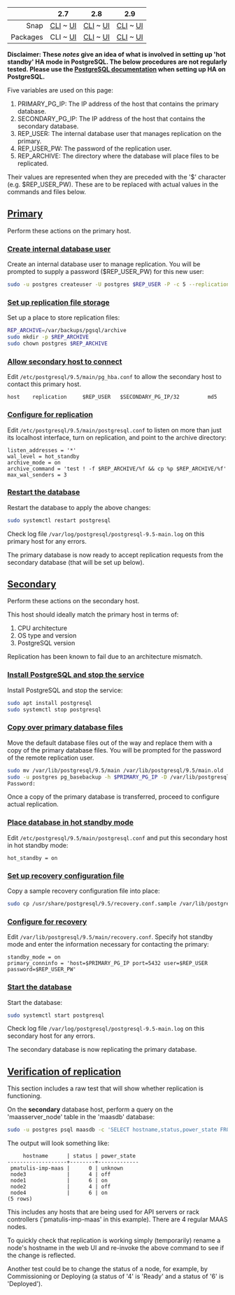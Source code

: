 ||2.7|2.8|2.9|
|-----:|:-----:|:-----:|:-----:|
|Snap|[CLI](/t/postgresql-ha-hot-standby/2994) ~ [UI](/t/postgresql-ha-hot-standby/2995)|[CLI](/t/postgresql-ha-hot-standby/2996) ~ [UI](/t/postgresql-ha-hot-standby/2997)|[CLI](/t/postgresql-ha-hot-standby/2998) ~ [UI](/t/postgresql-ha-hot-standby/2999)|
|Packages|CLI ~ [UI](/t/postgresql-ha-hot-standby/3001)|[CLI](/t/postgresql-ha-hot-standby/3002) ~ [UI](/t/postgresql-ha-hot-standby/3003)|[CLI](/t/postgresql-ha-hot-standby/3004) ~ [UI](/t/postgresql-ha-hot-standby/3005)|

<!-- deb-2-7-ui
||2.7|2.8|2.9|
|-----:|:-----:|:-----:|:-----:|
|Snap|[CLI](/t/postgresql-ha-hot-standby/2994) ~ [UI](/t/postgresql-ha-hot-standby/2995)|[CLI](/t/postgresql-ha-hot-standby/2996) ~ [UI](/t/postgresql-ha-hot-standby/2997)|[CLI](/t/postgresql-ha-hot-standby/2998) ~ [UI](/t/postgresql-ha-hot-standby/2999)|
|Packages|[CLI](/t/postgresql-ha-hot-standby/3000) ~ UI|[CLI](/t/postgresql-ha-hot-standby/3002) ~ [UI](/t/postgresql-ha-hot-standby/3003)|[CLI](/t/postgresql-ha-hot-standby/3004) ~ [UI](/t/postgresql-ha-hot-standby/3005)|
 deb-2-7-ui -->

<!-- deb-2-8-cli
||2.7|2.8|2.9|
|-----:|:-----:|:-----:|:-----:|
|Snap|[CLI](/t/postgresql-ha-hot-standby/2994) ~ [UI](/t/postgresql-ha-hot-standby/2995)|[CLI](/t/postgresql-ha-hot-standby/2996) ~ [UI](/t/postgresql-ha-hot-standby/2997)|[CLI](/t/postgresql-ha-hot-standby/2998) ~ [UI](/t/postgresql-ha-hot-standby/2999)|
|Packages|[CLI](/t/postgresql-ha-hot-standby/3000) ~ [UI](/t/postgresql-ha-hot-standby/3001)|CLI ~ [UI](/t/postgresql-ha-hot-standby/3003)|[CLI](/t/postgresql-ha-hot-standby/3004) ~ [UI](/t/postgresql-ha-hot-standby/3005)|
 deb-2-8-cli -->

<!-- deb-2-8-ui
||2.7|2.8|2.9|
|-----:|:-----:|:-----:|:-----:|
|Snap|[CLI](/t/postgresql-ha-hot-standby/2994) ~ [UI](/t/postgresql-ha-hot-standby/2995)|[CLI](/t/postgresql-ha-hot-standby/2996) ~ [UI](/t/postgresql-ha-hot-standby/2997)|[CLI](/t/postgresql-ha-hot-standby/2998) ~ [UI](/t/postgresql-ha-hot-standby/2999)|
|Packages|[CLI](/t/postgresql-ha-hot-standby/3000) ~ [UI](/t/postgresql-ha-hot-standby/3001)|[CLI](/t/postgresql-ha-hot-standby/3002) ~ UI|[CLI](/t/postgresql-ha-hot-standby/3004) ~ [UI](/t/postgresql-ha-hot-standby/3005)|
 deb-2-8-ui -->

<!-- deb-2-9-cli
||2.7|2.8|2.9|
|-----:|:-----:|:-----:|:-----:|
|Snap|[CLI](/t/postgresql-ha-hot-standby/2994) ~ [UI](/t/postgresql-ha-hot-standby/2995)|[CLI](/t/postgresql-ha-hot-standby/2996) ~ [UI](/t/postgresql-ha-hot-standby/2997)|[CLI](/t/postgresql-ha-hot-standby/2998) ~ [UI](/t/postgresql-ha-hot-standby/2999)|
|Packages|[CLI](/t/postgresql-ha-hot-standby/3000) ~ [UI](/t/postgresql-ha-hot-standby/3001)|[CLI](/t/postgresql-ha-hot-standby/3002) ~ [UI](/t/postgresql-ha-hot-standby/3003)|CLI ~ [UI](/t/postgresql-ha-hot-standby/3005)|
 deb-2-9-cli -->

<!-- deb-2-9-ui
||2.7|2.8|2.9|
|-----:|:-----:|:-----:|:-----:|
|Snap|[CLI](/t/postgresql-ha-hot-standby/2994) ~ [UI](/t/postgresql-ha-hot-standby/2995)|[CLI](/t/postgresql-ha-hot-standby/2996) ~ [UI](/t/postgresql-ha-hot-standby/2997)|[CLI](/t/postgresql-ha-hot-standby/2998) ~ [UI](/t/postgresql-ha-hot-standby/2999)|
|Packages|[CLI](/t/postgresql-ha-hot-standby/3000) ~ [UI](/t/postgresql-ha-hot-standby/3001)|[CLI](/t/postgresql-ha-hot-standby/3002) ~ [UI](/t/postgresql-ha-hot-standby/3003)|[CLI](/t/postgresql-ha-hot-standby/3004) ~ UI|
 deb-2-9-ui -->

<!-- snap-2-7-cli
||2.7|2.8|2.9|
|-----:|:-----:|:-----:|:-----:|
|Snap|CLI ~ [UI](/t/postgresql-ha-hot-standby/2995)|[CLI](/t/postgresql-ha-hot-standby/2996) ~ [UI](/t/postgresql-ha-hot-standby/2997)|[CLI](/t/postgresql-ha-hot-standby/2998) ~ [UI](/t/postgresql-ha-hot-standby/2999)|
|Packages|[CLI](/t/postgresql-ha-hot-standby/3000) ~ [UI](/t/postgresql-ha-hot-standby/3001)|[CLI](/t/postgresql-ha-hot-standby/3002) ~ [UI](/t/postgresql-ha-hot-standby/3003)|[CLI](/t/postgresql-ha-hot-standby/3004) ~ [UI](/t/postgresql-ha-hot-standby/3005)|
 snap-2-7-cli -->

<!-- snap-2-7-ui
||2.7|2.8|2.9|
|-----:|:-----:|:-----:|:-----:|
|Snap|[CLI](/t/postgresql-ha-hot-standby/2994) ~ UI|[CLI](/t/postgresql-ha-hot-standby/2996) ~ [UI](/t/postgresql-ha-hot-standby/2997)|[CLI](/t/postgresql-ha-hot-standby/2998) ~ [UI](/t/postgresql-ha-hot-standby/2999)|
|Packages|[CLI](/t/postgresql-ha-hot-standby/3000) ~ [UI](/t/postgresql-ha-hot-standby/3001)|[CLI](/t/postgresql-ha-hot-standby/3002) ~ [UI](/t/postgresql-ha-hot-standby/3003)|[CLI](/t/postgresql-ha-hot-standby/3004) ~ [UI](/t/postgresql-ha-hot-standby/3005)|
 snap-2-7-ui -->

<!-- snap-2-8-cli
||2.7|2.8|2.9|
|-----:|:-----:|:-----:|:-----:|
|Snap|[CLI](/t/postgresql-ha-hot-standby/2994) ~ [UI](/t/postgresql-ha-hot-standby/2995)|CLI ~ [UI](/t/postgresql-ha-hot-standby/2997)|[CLI](/t/postgresql-ha-hot-standby/2998) ~ [UI](/t/postgresql-ha-hot-standby/2999)|
|Packages|[CLI](/t/postgresql-ha-hot-standby/3000) ~ [UI](/t/postgresql-ha-hot-standby/3001)|[CLI](/t/postgresql-ha-hot-standby/3002) ~ [UI](/t/postgresql-ha-hot-standby/3003)|[CLI](/t/postgresql-ha-hot-standby/3004) ~ [UI](/t/postgresql-ha-hot-standby/3005)|
 snap-2-8-cli -->

<!-- snap-2-8-ui
||2.7|2.8|2.9|
|-----:|:-----:|:-----:|:-----:|
|Snap|[CLI](/t/postgresql-ha-hot-standby/2994) ~ [UI](/t/postgresql-ha-hot-standby/2995)|[CLI](/t/postgresql-ha-hot-standby/2996) ~ UI|[CLI](/t/postgresql-ha-hot-standby/2998) ~ [UI](/t/postgresql-ha-hot-standby/2999)|
|Packages|[CLI](/t/postgresql-ha-hot-standby/3000) ~ [UI](/t/postgresql-ha-hot-standby/3001)|[CLI](/t/postgresql-ha-hot-standby/3002) ~ [UI](/t/postgresql-ha-hot-standby/3003)|[CLI](/t/postgresql-ha-hot-standby/3004) ~ [UI](/t/postgresql-ha-hot-standby/3005)|
 snap-2-8-ui -->

<!-- snap-2-9-cli
||2.7|2.8|2.9|
|-----:|:-----:|:-----:|:-----:|
|Snap|[CLI](/t/postgresql-ha-hot-standby/2994) ~ [UI](/t/postgresql-ha-hot-standby/2995)|[CLI](/t/postgresql-ha-hot-standby/2996) ~ [UI](/t/postgresql-ha-hot-standby/2997)|CLI ~ [UI](/t/postgresql-ha-hot-standby/2999)|
|Packages|[CLI](/t/postgresql-ha-hot-standby/3000) ~ [UI](/t/postgresql-ha-hot-standby/3001)|[CLI](/t/postgresql-ha-hot-standby/3002) ~ [UI](/t/postgresql-ha-hot-standby/3003)|[CLI](/t/postgresql-ha-hot-standby/3004) ~ [UI](/t/postgresql-ha-hot-standby/3005)|
 snap-2-9-cli -->

<!-- snap-2-9-ui
||2.7|2.8|2.9|
|-----:|:-----:|:-----:|:-----:|
|Snap|[CLI](/t/postgresql-ha-hot-standby/2994) ~ [UI](/t/postgresql-ha-hot-standby/2995)|[CLI](/t/postgresql-ha-hot-standby/2996) ~ [UI](/t/postgresql-ha-hot-standby/2997)|[CLI](/t/postgresql-ha-hot-standby/2998) ~ UI|
|Packages|[CLI](/t/postgresql-ha-hot-standby/3000) ~ [UI](/t/postgresql-ha-hot-standby/3001)|[CLI](/t/postgresql-ha-hot-standby/3002) ~ [UI](/t/postgresql-ha-hot-standby/3003)|[CLI](/t/postgresql-ha-hot-standby/3004) ~ [UI](/t/postgresql-ha-hot-standby/3005)|
 snap-2-9-ui -->

**Disclaimer: These *notes* give an idea of what is involved in setting up 'hot standby' HA mode in PostgreSQL. The below procedures are not regularly tested. Please use the [PostgreSQL documentation](https://www.postgresql.org/docs/9.5/static/high-availability.html) when setting up HA on PostgreSQL.**

Five variables are used on this page:

1.   PRIMARY_PG_IP: The IP address of the host that contains the primary database.
2.   SECONDARY_PG_IP: The IP address of the host that contains the secondary database.
3.   REP_USER: The internal database user that manages replication on the primary.
4.   REP_USER_PW: The password of the replication user.
5.   REP_ARCHIVE: The directory where the database will place files to be replicated.

Their values are represented when they are preceded with the '$' character (e.g. $REP_USER_PW). These are to be replaced with actual values in the commands and files below.

<a href="#heading--primary"><h2 id="heading--primary">Primary</h2></a>

Perform these actions on the primary host.

<a href="#heading--create-internal-database-user"><h3 id="heading--create-internal-database-user">Create internal database user</h3></a>

Create an internal database user to manage replication. You will be prompted to supply a password ($REP_USER_PW) for this new user:

``` bash
sudo -u postgres createuser -U postgres $REP_USER -P -c 5 --replication
```

<a href="#heading--set-up-replication-file-storage"><h3 id="heading--set-up-replication-file-storage">Set up replication file storage</h3></a>

Set up a place to store replication files:

``` bash
REP_ARCHIVE=/var/backups/pgsql/archive
sudo mkdir -p $REP_ARCHIVE
sudo chown postgres $REP_ARCHIVE
```

<a href="#heading--allow-secondary-host-to-connect"><h3 id="heading--allow-secondary-host-to-connect">Allow secondary host to connect</h3></a>

Edit `/etc/postgresql/9.5/main/pg_hba.conf` to allow the secondary host to contact this primary host.

``` no-highlight
host    replication     $REP_USER   $SECONDARY_PG_IP/32         md5
```

<a href="#heading--configure-for-replication"><h3 id="heading--configure-for-replication">Configure for replication</h3></a>

Edit `/etc/postgresql/9.5/main/postgresql.conf` to listen on more than just its localhost interface, turn on replication, and point to the archive directory:

``` no-highlight
listen_addresses = '*'
wal_level = hot_standby
archive_mode = on
archive_command = 'test ! -f $REP_ARCHIVE/%f && cp %p $REP_ARCHIVE/%f'
max_wal_senders = 3
```

<a href="#heading--restart-the-database"><h3 id="heading--restart-the-database">Restart the database</h3></a>

Restart the database to apply the above changes:

``` bash
sudo systemctl restart postgresql
```

Check log file `/var/log/postgresql/postgresql-9.5-main.log` on this primary host for any errors.

The primary database is now ready to accept replication requests from the secondary database (that will be set up below).

<a href="#heading--secondary"><h2 id="heading--secondary">Secondary</h2></a>

Perform these actions on the secondary host.

This host should ideally match the primary host in terms of:

1.   CPU architecture
2.   OS type and version
3.   PostgreSQL version

Replication has been known to fail due to an architecture mismatch.

<a href="#heading--install-postgresql-and-stop-the-service"><h3 id="heading--install-postgresql-and-stop-the-service">Install PostgreSQL and stop the service</h3></a>

Install PostgreSQL and stop the service:

``` bash
sudo apt install postgresql
sudo systemctl stop postgresql
```

<a href="#heading--copy-over-primary-database-files"><h3 id="heading--copy-over-primary-database-files">Copy over primary database files</h3></a>

Move the default database files out of the way and replace them with a copy of the primary database files. You will be prompted for the password of the remote replication user.

``` bash
sudo mv /var/lib/postgresql/9.5/main /var/lib/postgresql/9.5/main.old
sudo -u postgres pg_basebackup -h $PRIMARY_PG_IP -D /var/lib/postgresql/9.5/main -U $REP_USER -v -P --xlog-method=stream
Password: 
```

Once a copy of the primary database is transferred, proceed to configure actual replication.

<a href="#heading--place-database-in-hot-standby-mode"><h3 id="heading--place-database-in-hot-standby-mode">Place database in hot standby mode</h3></a>

Edit `/etc/postgresql/9.5/main/postgresql.conf` and put this secondary host in hot standby mode:

``` no-highlight
hot_standby = on
```

<a href="#heading--set-up-recovery-configuration-file"><h3 id="heading--set-up-recovery-configuration-file">Set up recovery configuration file</h3></a>

Copy a sample recovery configuration file into place:

``` bash
sudo cp /usr/share/postgresql/9.5/recovery.conf.sample /var/lib/postgresql/9.5/main/recovery.conf
```

<a href="#heading--configure-for-recovery"><h3 id="heading--configure-for-recovery">Configure for recovery</h3></a>

Edit `/var/lib/postgresql/9.5/main/recovery.conf`. Specify hot standby mode and enter the information necessary for contacting the primary:

``` no-highlight
standby_mode = on
primary_conninfo = 'host=$PRIMARY_PG_IP port=5432 user=$REP_USER password=$REP_USER_PW'
```

<a href="#heading--start-the-database"><h3 id="heading--start-the-database">Start the database</h3></a>

Start the database:

``` bash
sudo systemctl start postgresql
```

Check log file `/var/log/postgresql/postgresql-9.5-main.log` on this secondary host for any errors.

The secondary database is now replicating the primary database.

<a href="#heading--verification-of-replication"><h2 id="heading--verification-of-replication">Verification of replication</h2></a>

This section includes a raw test that will show whether replication is functioning.

On the **secondary** database host, perform a query on the 'maasserver_node' table in the 'maasdb' database:

``` bash
sudo -u postgres psql maasdb -c 'SELECT hostname,status,power_state FROM maasserver_node'
```

The output will look something like:

``` no-highlight
     hostname      | status | power_state 
-------------------+--------+-------------
 pmatulis-imp-maas |      0 | unknown
 node3             |      4 | off
 node1             |      6 | on
 node2             |      4 | off
 node4             |      6 | on
(5 rows)
```

This includes any hosts that are being used for API servers or rack controllers ('pmatulis-imp-maas' in this example). There are 4 regular MAAS nodes.

To quickly check that replication is working simply (temporarily) rename a node's hostname in the web UI and re-invoke the above command to see if the change is reflected.

Another test could be to change the status of a node, for example, by Commissioning or Deploying (a status of '4' is 'Ready' and a status of '6' is 'Deployed').